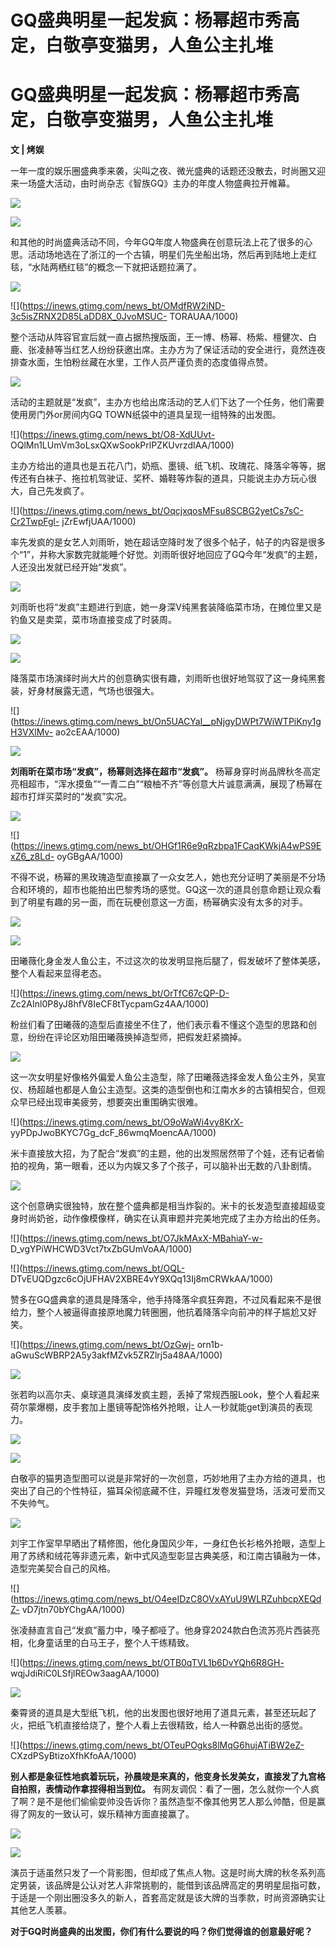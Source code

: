 # GQ盛典明星一起发疯：杨幂超市秀高定，白敬亭变猫男，人鱼公主扎堆

# GQ盛典明星一起发疯：杨幂超市秀高定，白敬亭变猫男，人鱼公主扎堆

**文 | 烤娱**

一年一度的娱乐圈盛典季来袭，尖叫之夜、微光盛典的话题还没散去，时尚圈又迎来一场盛大活动，由时尚杂志《智族GQ》主办的年度人物盛典拉开帷幕。

![](https://inews.gtimg.com/news_bt/OnswaayLu4hBg3_dz5ZtDvcoEg8MwneCDg3ydKSGLjxmgAA/1000)

![](https://inews.gtimg.com/news_bt/O7VyrsDKDrxF7Kbi2EUM2fzQc6piTGXz2rkGDdpT0iZUAAA/1000)

和其他的时尚盛典活动不同，今年GQ年度人物盛典在创意玩法上花了很多的心思。活动场地选在了浙江的一个古镇，明星们先坐船出场，然后再到陆地上走红毯，“水陆两栖红毯”的概念一下就把话题拉满了。

![](https://inews.gtimg.com/news_bt/OpqgfsXByn3a34mRMPZuULiPfGpLD8DiB3xlapFxZxow4AA/1000)

![](https://inews.gtimg.com/news_bt/OMdfRW2iND-3c5isZRNX2D85LaDD8X_0JvoMSUC-
TORAUAA/1000)

整个活动从阵容官宣后就一直占据热搜版面，王一博、杨幂、杨紫、檀健次、白鹿、张凌赫等当红艺人纷纷获邀出席。主办方为了保证活动的安全进行，竟然连夜排查水面，生怕粉丝藏在水里，工作人员严谨负责的态度值得点赞。

![](https://inews.gtimg.com/news_bt/OPo2SNI0EzgK_SyPnruLISn8nDC0eM7GdFgIMHcSxZd6cAA/1000)

活动的主题就是“发疯”，主办方也给出席活动的艺人们下达了一个任务，他们需要使用房门外or房间内GQ TOWN纸袋中的道具呈现一组特殊的出发图。

![](https://inews.gtimg.com/news_bt/O8-XdUUvt-
OQlMn1LUmVm3oLsxQXwSookPrlPZKUvrzdIAA/1000)

主办方给出的道具也是五花八门，奶瓶、墨镜、纸飞机、玫瑰花、降落伞等等，据传还有白袜子、拖拉机驾驶证、奖杯、婚鞋等炸裂的道具，只能说主办方玩心很大，自己先发疯了。

![](https://inews.gtimg.com/news_bt/OqcjxqosMFsu8SCBG2yetCs7sC-Cr2TwpFgl-
jZrEwfjUAA/1000)

率先发疯的是女艺人刘雨昕，她在超话空降时发了很多个帖子，帖子的内容是很多个“1”，并称大家数完就能睡个好觉。刘雨昕很好地回应了GQ今年“发疯”的主题，人还没出发就已经开始“发疯”。

![](https://inews.gtimg.com/news_bt/OgyoJbuO5bOI62yh9Xr6Mls_9CY0I5iKMs9YPfR7D3CJ8AA/1000)

刘雨昕也将“发疯”主题进行到底，她一身深V纯黑套装降临菜市场，在摊位里又是钓鱼又是卖菜，菜市场直接变成了时装周。

![](https://inews.gtimg.com/news_bt/OVYBXDo_wfgdsFOXMHucPA5r2sq4x3B-FBikAJJa0D4hYAA/1000)

![](https://inews.gtimg.com/news_bt/Oxdk77Pjf0hBI5d1hJHEyy5jQhDd0UUrreJnH4Ju1KZQ8AA/1000)

降落菜市场演绎时尚大片的创意确实很有趣，刘雨昕也很好地驾驭了这一身纯黑套装，好身材展露无遗，气场也很强大。

![](https://inews.gtimg.com/news_bt/On5UACYaI__pNjgyDWPt7WiWTPiKny1gH3VXlMv-
ao2cEAA/1000)

![](https://inews.gtimg.com/news_bt/O_4_rQQrtTDBakxmwQV-F66hkPxu0oRA5kzLxTx8JCc08AA/1000)

**刘雨昕在菜市场“发疯”，杨幂则选择在超市“发疯”。**
杨幂身穿时尚品牌秋冬高定亮相超市，“浑水摸鱼”“一青二白”“粮柚不齐”等创意大片诚意满满，展现了杨幂在超市打烊买菜时的“发疯”实况。

![](https://inews.gtimg.com/news_bt/OR8Pq2ORw4N9WyjmOsOUAaRjhc47E3OyEP4FTo1gjCqt4AA/1000)

![](https://inews.gtimg.com/news_bt/OHGf1R6e9qRzbpa1FCaqKWkjA4wPS9ExZ6_z8Ld-
oyGBgAA/1000)

不得不说，杨幂的黑玫瑰造型直接赢了一众女艺人，她也充分证明了美丽是不分场合和环境的，超市也能拍出巴黎秀场的感觉。GQ这一次的道具创意命题让观众看到了明星有趣的另一面，而在玩梗创意这一方面，杨幂确实没有太多的对手。

![](https://inews.gtimg.com/news_bt/OSbx6KcggIX1W765zqR28u1dXr6rvCEiZupxt2EFU9IXEAA/1000)

![](https://inews.gtimg.com/news_bt/ObtHPDq6vTRygv7XNScQnFb9DzViafgXzSrG_0DHaILNUAA/1000)

田曦薇化身金发人鱼公主，不过这次的妆发明显拖后腿了，假发破坏了整体美感，整个人看起来显得老态。

![](https://inews.gtimg.com/news_bt/OrTfC67cQP-D-
Zc2AInl0P8yJ8hfV8IeCF8tTycpamGz4AA/1000)

粉丝们看了田曦薇的造型后直接坐不住了，他们表示看不懂这个造型的思路和创意，纷纷在评论区劝阻田曦薇换掉造型师，把假发赶紧摘掉。

![](https://inews.gtimg.com/news_bt/OIr_SZZNfSJgEfVzq9JD5feHyfPMno9c84O0JCulaEg28AA/1000)

这一次女明星好像格外偏爱人鱼公主造型，除了田曦薇选择金发人鱼公主外，吴宣仪、杨超越也都是人鱼公主造型。这类的造型倒也和江南水乡的古镇相契合，但观众早已经出现审美疲劳，想要突出重围确实很难。

![](https://inews.gtimg.com/news_bt/O9oWaWi4vy8KrX-
yyPDpJwoBKYC7Gg_dcF_86wmqMoencAA/1000)

米卡直接放大招，为了配合“发疯”的主题，他的出发照居然带了个娃，还有记者偷拍的视角，第一眼看，还以为内娱又多了个孩子，可以脑补出无数的八卦剧情。

![](https://inews.gtimg.com/news_bt/OMjeBXbBl_JYtP4h9MkhxFur7h5XAIQCSDnCOrUdIVD18AA/1000)

这个创意确实很独特，放在整个盛典都是相当炸裂的。米卡的长发造型直接超级变身时尚奶爸，动作像模像样，确实在认真审题并完美地完成了主办方给出的任务。

![](https://inews.gtimg.com/news_bt/O7JkMAxX-MBahiaY-w-
D_vgYPiWHCWD3Vct7txZbGUmVoAA/1000)

![](https://inews.gtimg.com/news_bt/OQL-
DTvEUQDgzc6cOjUFHAV2XBRE4vY9XQq13Ij8mCRWkAA/1000)

赞多在GQ盛典拿的道具是降落伞，他手持降落伞疯狂奔跑，不过风看起来不是很给力，整个人被逼得直接原地魔力转圈圈，他抗着降落伞向前冲的样子尴尬又好笑。

![](https://inews.gtimg.com/news_bt/OzGwj-
orn1b-aGwuScWBRP2A5y3akfMZvk5ZRZlrj5a48AA/1000)

![](https://inews.gtimg.com/news_bt/O2pRXU9fFBWkjJgmBGt6QeFmtO6n5msZeJF6NwriEkGHkAA/1000)

张若昀以高尔夫、桌球道具演绎发疯主题，丢掉了常规西服Look，整个人看起来荷尔蒙爆棚，皮手套加上墨镜等配饰格外抢眼，让人一秒就能get到演员的表现力。

![](https://inews.gtimg.com/news_bt/Okqd8qT5XCy1Olgi75gZ2zgsgBWoDO2VPJ9vCAwJ1KI4kAA/1000)

![](https://inews.gtimg.com/news_bt/O-7xV7nLLGSimtn_kys-C7YTNTXLUsKy2KxVa6BAvWRHgAA/1000)

白敬亭的猫男造型图可以说是非常好的一次创意，巧妙地用了主办方给的道具，也突出了自己的个性特征，猫耳朵彻底藏不住，异瞳红发卷发猫登场，活泼可爱而又不失帅气。

![](https://inews.gtimg.com/news_bt/OfYmkcz5qFVqpscDmSuLHauHWJORGF_teHBzkfoAGWhoUAA/1000)

刘宇工作室早早晒出了精修图，他化身国风少年，一身红色长衫格外抢眼，造型上用了苏绣和绒花等非遗元素，新中式风造型彰显古典美感，和江南古镇融为一体，造型完美契合自己的风格。

![](https://inews.gtimg.com/news_bt/O4eeIDzC8OVxAYuU9WLRZuhbcpXEQdZ-
vD7jtn70bYChgAA/1000)

张凌赫直言自己“发疯”蓄力中，嗓子都哑了。他身穿2024款白色流苏亮片西装亮相，化身童话里的白马王子，整个人干练精致。

![](https://inews.gtimg.com/news_bt/OTB0qTVL1b6DvYQh6R8GH-
wqjJdiRiC0LSfjlREOw3aagAA/1000)

![](https://inews.gtimg.com/news_bt/Ob8jDbtqTNlRNbH0tww1XtR0QoegKpq8h9wnhdraVUIpsAA/1000)

秦霄贤的道具是大型纸飞机，他的出发图也很好地用了道具元素，甚至还玩起了火，把纸飞机直接给烧了，整个人看上去很精致，给人一种霸总出街的感觉。

![](https://inews.gtimg.com/news_bt/OTeuPOgks8lMqG6hujATiBW2eZ-
CXzdPSyBtizoXfhKfoAA/1000)

**别人都是象征性地疯着玩玩，孙晨竣是来真的，他变身长发美女，直接发了九宫格自拍照，表情动作拿捏得相当到位。**
有网友调侃：看了一圈，怎么就你一个人疯了啊？是不是他们偷偷耍帅没告诉你？虽然造型不像其他男艺人那么帅酷，但是赢得了网友的一致认可，娱乐精神方面直接赢了。

![](https://inews.gtimg.com/news_bt/OHNYS_tbxd_oj7A3sZsEsRGcya4oMep7MsvMNHRYYUGroAA/1000)

![](https://inews.gtimg.com/news_bt/OE6rCCG8UGTjUcRtZb6OBkXwAt3JWccnr1gzN5ssk6ZlAAA/1000)

演员于适虽然只发了一个背影图，但却成了焦点人物。这是时尚大牌的秋冬系列高定男装，该品牌是公认对艺人非常挑剔的，能借到该品牌高定的男明星屈指可数，于适是一个刚出圈没多久的新人，首套高定就是该大牌的当季款，时尚资源确实让其他艺人羡慕。

**对于GQ时尚盛典的出发图，你们有什么要说的吗？你们觉得谁的创意最好呢？**

